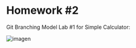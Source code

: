 # Homework #2
Git Branching Model Lab #1 for Simple Calculator:

![imagen](https://user-images.githubusercontent.com/43561384/133119691-441f9ac9-698f-4762-9dad-71f9810c3ed0.png)
